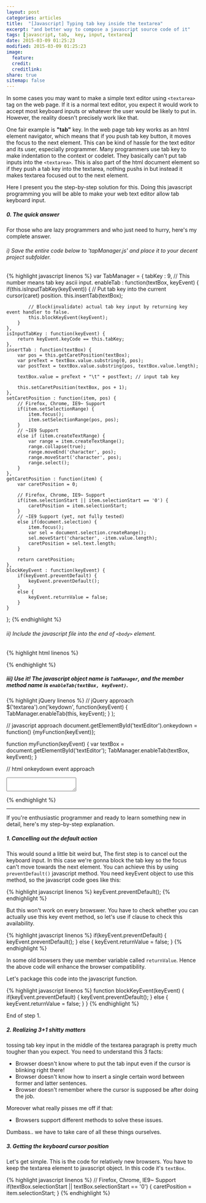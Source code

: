 ```yaml
---
layout: post
categories: articles
title:  "[Javascript] Typing tab key inside the textarea"
excerpt: "and better way to compose a javascript source code of it"
tags: [javascript, tab,  key, input, textarea]
date: 2015-03-09 01:25:23
modified: 2015-03-09 01:25:23
image:
  feature:
  credit:
  creditlink:
share: true
sitemap: false
---
```


In some cases you may want to make a simple text editor using `<textarea>` tag on the web page. If it is a normal text editor, you expect it would work to accept most keyboard inputs or whatever the user would be likely to put in. However, the reality doesn't precisely work like that.

One fair example is **"tab"** key. In the web page tab key works as an html element navigator, which means that if you push tab key button, it moves the focus to the next element. This can be kind of hassle for the text editor and its user, especially programmer. Many programmers use tab key to make indentation to the context or codelet. They basically can't put tab inputs into the `<textarea>`. This is also part of the html document element so if they push a tab key into the textarea, nothing pushs in but instead it makes textarea focused out to the next element.

Here I present you the step-by-step solution for this. Doing this javascript programming you will be able to make your web text editor allow tab keyboard input.

##### 0. The quick answer
For those who are lazy programmers and who just need to hurry, here's my complete answer.

###### i) Save the entire code below to 'tapManager.js' and place it to your decent project subfolder.

{% highlight javascript linenos %}
var TabManager = {
    tabKey : 9, // This number means tab key ascii input.
    enableTab : function(textBox, keyEvent) {
        if(this.isInputTabKey(keyEvent)) {
            // Put tab key into the current cursor(caret) position.
            this.insertTab(textBox);
            
            // Block(invalidate) actual tab key input by returning key event handler to false.
            this.blockKeyEvent(keyEvent);   
        }
    },
    isInputTabKey : function(keyEvent) {
        return keyEvent.keyCode == this.tabKey; 
    },
    insertTab : function(textBox) {
        var pos = this.getCaretPosition(textBox);
        var preText = textBox.value.substring(0, pos);
        var postText = textBox.value.substring(pos, textBox.value.length);

        textBox.value = preText + "\t" + postText; // input tab key

        this.setCaretPosition(textBox, pos + 1);
    },
    setCaretPosition : function(item, pos) {
        // Firefox, Chrome, IE9~ Support
        if(item.setSelectionRange) {
            item.focus();
            item.setSelectionRange(pos, pos);
        }
        // ~IE9 Support
        else if (item.createTextRange) {
            var range = item.createTextRange();
            range.collapse(true);
            range.moveEnd('character', pos);
            range.moveStart('character', pos);
            range.select();
        }
    },
    getCaretPosition : function(item) {
        var caretPosition = 0;
        
        // Firefox, Chrome, IE9~ Support
        if(item.selectionStart || item.selectionStart == '0') {
            caretPosition = item.selectionStart;
        }
        // ~IE9 Support (yet, not fully tested)
        else if(document.selection) {
            item.focus();
            var sel = document.selection.createRange();
            sel.moveStart('character', -item.value.length);
            caretPosition = sel.text.length;
        }
        
        return caretPosition;
    },
    blockKeyEvent : function(keyEvent) {
        if(keyEvent.preventDefault) {
            keyEvent.preventDefault();
        }
        else {
            keyEvent.returnValue = false;
        }
    }
};
{% endhighlight %}

###### ii) Include the javascript file into the end of `<body>` element.

{% highlight html linenos %}
<script type='text/javascript' src='resources/js/TabManager.js'></script>
{% endhighlight %}

##### iii) Use it! The javascript object name is `TabManager`, and the member method name is `enableTab(textBox, keyEvent)`. 

{% highlight jQuery linenos %}
// jQuery approach
$('textarea').on('keydown', function(keyEvent) {
    TabManager.enableTab(this, keyEvent);
} );


// javascript approach
document.getElementById('textEditor').onkeydown = function() {myFunction(keyEvent)};

function myFunction(keyEvent) {
    var textBox = document.getElementById('textEditor');
    TabManager.enableTab(textBox, keyEvent);
}


// html onkeydown event approach
<textarea onkeydown="myFunction(keyEvent)"></textarea>

<script type='text/javascript'>
function myFunction(keyEvent) {
    var textBox = document.getElementById('textEditor');
    TabManager.enableTab(textBox, keyEvent);
}
</script>
{% endhighlight %}

___

If you're enthusiastic programmer and ready to learn something new in detail, here's my step-by-step explanation.

##### 1. Cancelling out the default action
This would sound a little bit weird but, The first step is to cancel out the keyboard input. In this case we're gonna block the tab key so the focus can't move towards the next element. You can achieve this by using `preventDefault()` javascript method. You need keyEvent object to use this method, so the javascript code goes like this:

{% highlight javascript linenos %}
keyEvent.preventDefault();
{% endhighlight %}

But this won't work on every browswer. You have to check whether you can actually use this key event method, so let's use if clause to check this availability.

{% highlight javascript linenos %}
if(keyEvent.preventDefault) {
    keyEvent.preventDefault();
}
else {
    keyEvent.returnValue = false;
}
{% endhighlight %}

In some old browsers they use member variable called `returnValue`. Hence the above code will enhance the browser compatibility.

Let's package this code into the javascript function.

{% highlight javascript linenos %}
function blockKeyEvent(keyEvent) {
    if(keyEvent.preventDefault) {
        keyEvent.preventDefault();
    }
    else {
        keyEvent.returnValue = false;
    }
}
{% endhighlight %}

End of step 1.

##### 2. Realizing 3+1 shitty matters

tossing tab key input in the middle of the textarea paragraph is pretty much tougher than you expect. You need to understand this 3 facts:

- Browser doesn't know where to put the tab input even if the cursor is blinking right there!
- Browser doesn't know how to insert a single certain word between former and latter sentences.
- Browser doesn't remember where the cursor is supposed be after doing the job.

Moreover what really pisses me off if that:

- Browsers support different methods to solve these issues.

Dumbass.. we have to take care of all these things ourselves. 

##### 3. Getting the keyboard cursor position

Let's get simple. This is the code for relatively new browsers. You have to keep the textarea element to javascript object. In this code it's `textBox`.

{% highlight javascript linenos %}
// Firefox, Chrome, IE9~ Support
if(textBox.selectionStart || textBox.selectionStart == '0') {
    caretPosition = item.selectionStart;
}
{% endhighlight %}


